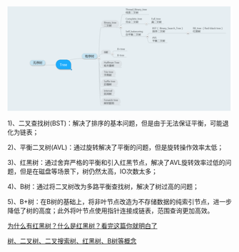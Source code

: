 ![image-20200618114057912](../assets/image-20200618114057912.png)

1)、二叉查找树(BST)：解决了排序的基本问题，但是由于无法保证平衡，可能退化为链表；

2)、平衡二叉树(AVL)：通过旋转解决了平衡的问题，但是旋转操作效率太低；

3)、红黑树：通过舍弃严格的平衡和引入红黑节点，解决了AVL旋转效率过低的问题，但是在磁盘等场景下，树仍然太高，IO次数太多；

4)、B树：通过将二叉树改为多路平衡查找树，解决了树过高的问题；

5)、B+树：在B树的基础上，将非叶节点改造为不存储数据的纯索引节点，进一步降低了树的高度；此外将叶节点使用指针连接成链表，范围查询更加高效。





[为什么有红黑树？什么是红黑树？看完这篇你就明白了](https://mp.weixin.qq.com/s/pwBnKfgivdE5EzBCXubZww)

[树、二叉树、二叉搜索树、红黑树、B树等概念](https://www.jianshu.com/p/a826ab614e4a)

